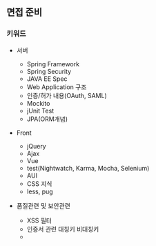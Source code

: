 ## 면접 준비

### 키워드

- 서버
    + Spring Framework
    + Spring Security
    + JAVA EE Spec
    + Web Application 구조
    + 인증/허가 내용(OAuth, SAML)
    + Mockito
    + jUnit Test
    + JPA(ORM개념)

- Front
    + jQuery
    + Ajax
    + Vue
    + test(Nightwatch, Karma, Mocha, Selenium)
    + AUI
    + CSS 지식
    + less, pug

- 품질관련 및 보안관련
    + XSS 필터
    + 인증서 관련 대칭키 비대칭키
    +
